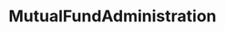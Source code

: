 # MutualFundAdministration   

<script src="https://unpkg.com/@stoplight/elements/web-components.min.js"></script>
<link rel="stylesheet" href="https://unpkg.com/@stoplight/elements/styles.min.css">

<elements-api
  apiDescriptionUrl="MutualFundAdministration.yaml"
  layout="sidebar"
  router="hash"
  hideTryIt="false"
  hideSchemas="false"
  hideInternal="false"
/>